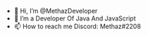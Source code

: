 - 👋 Hi, I’m @MethazDeveloper
- 🌱 I’m a Developer Of Java And JavaScript
- 📫 How to reach me Discord:  Methaz#2208
